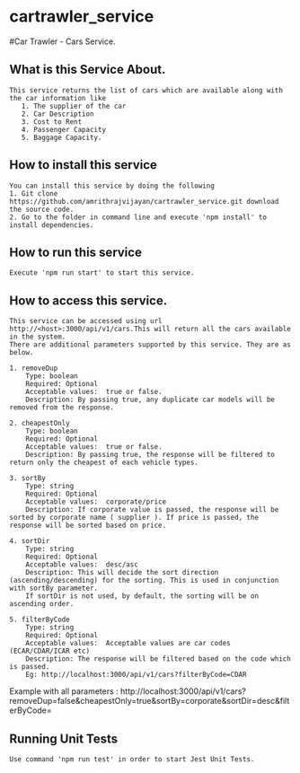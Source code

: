# cartrawler_service
#Car Trawler - Cars Service.


## What is this Service About.
    This service returns the list of cars which are available along with the car information like 
       1. The supplier of the car
       2. Car Description
       3. Cost to Rent
       4. Passenger Capacity
       5. Baggage Capacity.


## How to install this service
    You can install this service by doing the following
    1. Git clone https://github.com/amrithrajvijayan/cartrawler_service.git download the source code.
    2. Go to the folder in command line and execute 'npm install' to install dependencies.


## How to run this service
    Execute 'npm run start' to start this service.

## How to access this service.
    This service can be accessed using url http://<host>:3000/api/v1/cars.This will return all the cars available in the system.
    There are additional parameters supported by this service. They are as below.

    1. removeDup
        Type: boolean
        Required: Optional
        Acceptable values:  true or false. 
        Description: By passing true, any duplicate car models will be removed from the response.

    2. cheapestOnly
        Type: boolean
        Required: Optional
        Acceptable values:  true or false. 
        Description: By passing true, the response will be filtered to return only the cheapest of each vehicle types.

    3. sortBy
        Type: string
        Required: Optional
        Acceptable values:  corporate/price
        Description: If corporate value is passed, the response will be sorted by corporate name ( supplier ). If price is passed, the response will be sorted based on price. 

    4. sortDir
        Type: string
        Required: Optional
        Acceptable values:  desc/asc
        Description: This will decide the sort direction (ascending/descending) for the sorting. This is used in conjunction with sortBy parameter.
        If sortDir is not used, by default, the sorting will be on ascending order.
        
    5. filterByCode 
        Type: string
        Required: Optional
        Acceptable values:  Acceptable values are car codes (ECAR/CDAR/ICAR etc)
        Description: The response will be filtered based on the code which is passed.
        Eg: http://localhost:3000/api/v1/cars?filterByCode=CDAR

Example with all parameters : http://localhost:3000/api/v1/cars?removeDup=false&cheapestOnly=true&sortBy=corporate&sortDir=desc&filterByCode=

## Running Unit Tests
    Use command 'npm run test' in order to start Jest Unit Tests.